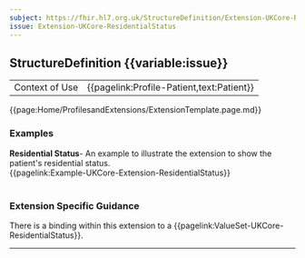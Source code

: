 ```yaml
---
subject: https://fhir.hl7.org.uk/StructureDefinition/Extension-UKCore-ResidentialStatus
issue: Extension-UKCore-ResidentialStatus
---
```

## StructureDefinition {{variable:issue}}

<table id="addToTranspose">
<tr><td>Context of Use</td>
<td>{{pagelink:Profile-Patient,text:Patient}}</td>
</tr>
</table>

{{page:Home/ProfilesandExtensions/ExtensionTemplate.page.md}}


<div id="Examples" class="tabcontent">
  <h3>Examples</h3>
  <b>Residential Status</b>- An example to illustrate the extension to show the patient's residential status.<br>
{{pagelink:Example-UKCore-Extension-ResidentialStatus}}
<br><br>
</div>

<h3 id="guidance-residentialstatus">Extension Specific Guidance</h3>

There is a binding within this extension to a {{pagelink:ValueSet-UKCore-ResidentialStatus}}.

---

